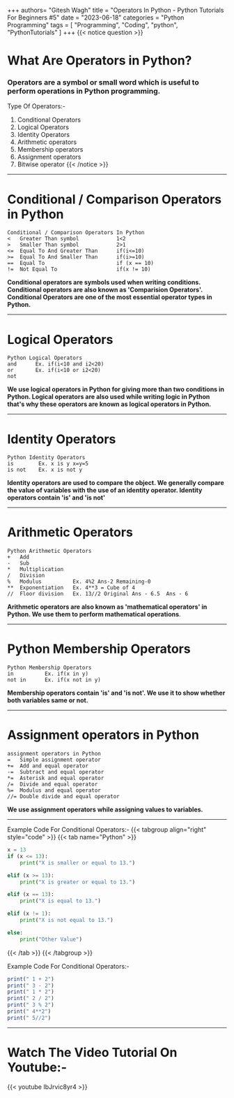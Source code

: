 +++
authors= "Gitesh Wagh"
title = "Operators In Python - Python Tutorials For Beginners #5"
date = "2023-06-18"
categories = "Python Programming"
tags = [
 "Programming", 
 "Coding",
 "python",
 "PythonTutorials"
]
+++
{{< notice question >}}
# What Are Operators in Python? 
### Operators are a symbol or small word which is useful to perform operations in Python programming.

Type Of Operators:-
1. Conditional Operators
2. Logical Operators
3. Identity Operators
4. Arithmetic operators
5. Membership operators
6. Assignment operators
7. Bitwise operator
{{< /notice >}}

********************
# Conditional / Comparison Operators in Python
```
Conditional / Comparison Operators In Python
<   Greater Than symbol            1<2
>   Smaller Than symbol            2>1
<=  Equal To And Greater Than      if(i<=10)
>=  Equal To And Smaller Than      if(i>=10)
==  Equal To                       if (x == 10)
!=  Not Equal To                   if(x != 10)
```
**Conditional operators are symbols used when writing conditions. Conditional operators are also known as 'Comparision Operators'. Conditional Operators are one of the most essential operator types in Python.**
*********************
# Logical Operators
```
Python Logical Operators
and      Ex. if(i<10 and i2<20)
or       Ex. if(i<10 or i2<20)
not      
```
**We use logical operators in Python for giving more than two conditions in Python. Logical operators are also used while writing logic in Python that's why these operators are known as logical operators in Python.**
*************
# Identity Operators
```
Python Identity Operators
is        Ex. x is y x=y=5
is not    Ex. x is not y
```
**Identity operators are used to compare the object. We generally compare the value of variables with the use of an identity operator. Identity operators contain 'is' and 'is not'**
****************************
# Arithmetic Operators
```
Python Arithmetic Operators
+   Add  
-   Sub
*   Multiplication
/   Division
%   Modulus          Ex. 4%2 Ans-2 Remaining-0
**  Exponentiation   Ex. 4**3 = Cube of 4
//  Floor division   Ex. 13//2 Original Ans - 6.5  Ans - 6
```
**Arithmetic operators are also known as 'mathematical operators' in Python. We use them to perform mathematical operations**.
***********************
# Python Membership Operators
```
Python Membership Operators
in          Ex. if(x in y)
not in      Ex. if(x not in y)
```
**Membership operators contain 'is' and 'is not'. We use it to show whether both variables same or not.**
***************************************
# Assignment operators in Python
```
assignment operators in Python 
=   Simple assignment operator 
+=  Add and equal operator
-=  Subtract and equal operator 
*=  Asterisk and equal operator
/=  Divide and equal operator 
%=  Modulus and equal operator 
//= Double divide and equal operator 
```
**We use assignment operators while assigning values to variables.**

***********************************


Example Code For Conditional Operators:-
{{< tabgroup align="right" style="code" >}}
  {{< tab name="Python" >}}
```python
x = 13
if (x <= 13):
    print("X is smaller or equal to 13.")

elif (x >= 13):
    print("X is greater or equal to 13.")

elif (x == 13):
    print("X is equal to 13.")

elif (x != 1):
    print("X is not equal to 13.")

else:
    print("Other Value")
```
{{< /tab >}}
{{< /tabgroup >}}

Example Code For Conditional Operators:-
```ruby
print(" 1 + 2")
print(" 3 - 2")
print(" 1 * 2")
print(" 2 / 2")
print(" 3 % 2")
print(" 4**2")
print(" 5//2")
```

***************************************
# Watch The Video Tutorial On Youtube:-
{{< youtube IbJrvic8yr4 >}}
